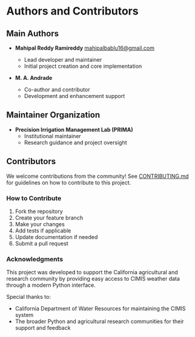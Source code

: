 # Authors and Contributors

## Main Authors

- **Mahipal Reddy Ramireddy** <mahipalbablu16@gmail.com>
  - Lead developer and maintainer
  - Initial project creation and core implementation

- **M. A. Andrade**
  - Co-author and contributor
  - Development and enhancement support

## Maintainer Organization

- **Precision Irrigation Management Lab (PRIMA)**
  - Institutional maintainer
  - Research guidance and project oversight

## Contributors

We welcome contributions from the community! See [CONTRIBUTING.md](CONTRIBUTING.md) for guidelines on how to contribute to this project.

### How to Contribute

1. Fork the repository
2. Create your feature branch
3. Make your changes
4. Add tests if applicable
5. Update documentation if needed
6. Submit a pull request

### Acknowledgments

This project was developed to support the California agricultural and research community by providing easy access to CIMIS weather data through a modern Python interface.

Special thanks to:
- California Department of Water Resources for maintaining the CIMIS system
- The broader Python and agricultural research communities for their support and feedback
